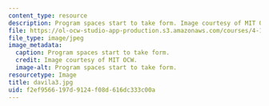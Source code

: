 ```yaml
---
content_type: resource
description: Program spaces start to take form. Image courtesy of MIT OCW.
file: https://ol-ocw-studio-app-production.s3.amazonaws.com/courses/4-125a-architecture-studio-building-in-landscapes-fall-2005/f2ef9566197d9124f08d616dc333c00a_davila3.jpg
file_type: image/jpeg
image_metadata:
  caption: Program spaces start to take form.
  credit: Image courtesy of MIT OCW.
  image-alt: Program spaces start to take form.
resourcetype: Image
title: davila3.jpg
uid: f2ef9566-197d-9124-f08d-616dc333c00a
---
```

